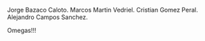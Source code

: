 Jorge Bazaco Caloto.
Marcos Martin Vedriel.
Cristian Gomez Peral.
Alejandro Campos Sanchez.

Omegas!!!
